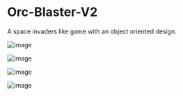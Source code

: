 # Orc-Blaster-V2
A space invaders like game with an object oriented design.



![image](https://user-images.githubusercontent.com/117784062/219090780-c4948585-8334-4d65-b1e7-55fc397a8595.png)

![image](https://user-images.githubusercontent.com/117784062/219090873-efabf8ec-9cf8-49e9-b1b9-26fc1dd9a434.png)

![image](https://user-images.githubusercontent.com/117784062/219090955-e521987b-c142-4bc9-8b8e-5db579ce532c.png)

![image](https://user-images.githubusercontent.com/117784062/219091061-1ae33d88-3e5d-4707-831c-d9d8ede8e9c2.png)

